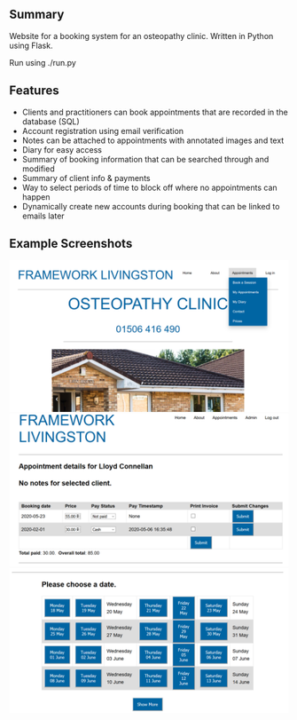 ## Summary

Website for a booking system for an osteopathy clinic. Written in Python using Flask.

Run using ./run.py

## Features

* Clients and practitioners can book appointments that are recorded in the database (SQL)
* Account registration using email verification
* Notes can be attached to appointments with annotated images and text
* Diary for easy access
* Summary of booking information that can be searched through and modified
* Summary of client info & payments
* Way to select periods of time to block off where no appointments can happen
* Dynamically create new accounts during booking that can be linked to emails later

## Example Screenshots

![Main page](screenshot.png)
![Client information](screenshot2.png)
![Booking process](screenshot3.png)
